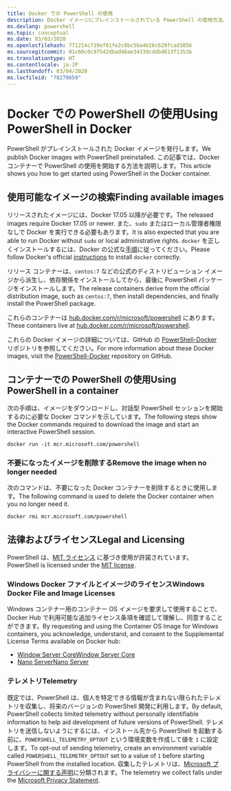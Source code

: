 ```yaml
---
title: Docker での PowerShell の使用
description: Docker イメージにプレインストールされている PowerShell の使用方法。
ms.devlang: powershell
ms.topic: conceptual
ms.date: 03/03/2020
ms.openlocfilehash: 771214c719ef01fe2c8bc56a4b26c629fcad3856
ms.sourcegitcommit: 01c60c0c97542dbad48ae34339cddbd813f1353b
ms.translationtype: HT
ms.contentlocale: ja-JP
ms.lasthandoff: 03/04/2020
ms.locfileid: "78279659"
---
```

# <a name="using-powershell-in-docker"></a><span data-ttu-id="06374-103">Docker での PowerShell の使用</span><span class="sxs-lookup"><span data-stu-id="06374-103">Using PowerShell in Docker</span></span>

<span data-ttu-id="06374-104">PowerShell がプレインストールされた Docker イメージを発行します。</span><span class="sxs-lookup"><span data-stu-id="06374-104">We publish Docker images with PowerShell preinstalled.</span></span> <span data-ttu-id="06374-105">この記事では、Docker コンテナーで PowerShell の使用を開始する方法を説明します。</span><span class="sxs-lookup"><span data-stu-id="06374-105">This article shows you how to get started using PowerShell in the Docker container.</span></span>

## <a name="finding-available-images"></a><span data-ttu-id="06374-106">使用可能なイメージの検索</span><span class="sxs-lookup"><span data-stu-id="06374-106">Finding available images</span></span>

<span data-ttu-id="06374-107">リリースされたイメージには、Docker 17.05 以降が必要です。</span><span class="sxs-lookup"><span data-stu-id="06374-107">The released images require Docker 17.05 or newer.</span></span> <span data-ttu-id="06374-108">また、`sudo` またはローカル管理者権限なしで Docker を実行できる必要もあります。</span><span class="sxs-lookup"><span data-stu-id="06374-108">It is also expected that you are able to run Docker without `sudo` or local administrative rights.</span></span> <span data-ttu-id="06374-109">`docker` を正しくインストールするには、Docker の公式な[手順][install]に従ってください。</span><span class="sxs-lookup"><span data-stu-id="06374-109">Please follow Docker's official [instructions][install] to install `docker` correctly.</span></span>

<span data-ttu-id="06374-110">リリース コンテナーは、`centos:7` などの公式のディストリビューション イメージから派生し、依存関係をインストールしてから、最後に PowerShell パッケージをインストールします。</span><span class="sxs-lookup"><span data-stu-id="06374-110">The release containers derive from the official distribution image, such as `centos:7`, then install dependencies, and finally install the PowerShell package.</span></span>

<span data-ttu-id="06374-111">これらのコンテナーは [hub.docker.com/r/microsoft/powershell][docker-release] にあります。</span><span class="sxs-lookup"><span data-stu-id="06374-111">These containers live at [hub.docker.com/r/microsoft/powershell][docker-release].</span></span>

<span data-ttu-id="06374-112">これらの Docker イメージの詳細については、GitHub の [PowerShell-Docker][PowerShell-Docker] リポジトリを参照してください。</span><span class="sxs-lookup"><span data-stu-id="06374-112">For more information about these Docker images, visit the [PowerShell-Docker][PowerShell-Docker] repository on GitHub.</span></span>

## <a name="using-powershell-in-a-container"></a><span data-ttu-id="06374-113">コンテナーでの PowerShell の使用</span><span class="sxs-lookup"><span data-stu-id="06374-113">Using PowerShell in a container</span></span>

<span data-ttu-id="06374-114">次の手順は、イメージをダウンロードし、対話型 PowerShell セッションを開始するのに必要な Docker コマンドを示しています。</span><span class="sxs-lookup"><span data-stu-id="06374-114">The following steps show the Docker commands required to download the image and start an interactive PowerShell session.</span></span>

```console
docker run -it mcr.microsoft.com/powershell
```

### <a name="remove-the-image-when-no-longer-needed"></a><span data-ttu-id="06374-115">不要になったイメージを削除する</span><span class="sxs-lookup"><span data-stu-id="06374-115">Remove the image when no longer needed</span></span>

<span data-ttu-id="06374-116">次のコマンドは、不要になった Docker コンテナーを削除するときに使用します。</span><span class="sxs-lookup"><span data-stu-id="06374-116">The following command is used to delete the Docker container when you no longer need it.</span></span>

```console
docker rmi mcr.microsoft.com/powershell
```

## <a name="legal-and-licensing"></a><span data-ttu-id="06374-117">法律およびライセンス</span><span class="sxs-lookup"><span data-stu-id="06374-117">Legal and Licensing</span></span>

<span data-ttu-id="06374-118">PowerShell は、[MIT ライセンス][] に基づき使用が許諾されています。</span><span class="sxs-lookup"><span data-stu-id="06374-118">PowerShell is licensed under the [MIT license][].</span></span>

### <a name="windows-docker-file-and-image-licenses"></a><span data-ttu-id="06374-119">Windows Docker ファイルとイメージのライセンス</span><span class="sxs-lookup"><span data-stu-id="06374-119">Windows Docker File and Image Licenses</span></span>

<span data-ttu-id="06374-120">Windows コンテナー用のコンテナー OS イメージを要求して使用することで、Docker Hub で利用可能な追加ライセンス条項を確認して理解し、同意することができます。</span><span class="sxs-lookup"><span data-stu-id="06374-120">By requesting and using the Container OS Image for Windows containers, you acknowledge, understand, and consent to the Supplemental License Terms available on Docker hub:</span></span>

- <span data-ttu-id="06374-121">[Window Server Core][Window Server Core]</span><span class="sxs-lookup"><span data-stu-id="06374-121">[Window Server Core][Window Server Core]</span></span>
- <span data-ttu-id="06374-122">[Nano Server][Nano Server]</span><span class="sxs-lookup"><span data-stu-id="06374-122">[Nano Server][Nano Server]</span></span>

### <a name="telemetry"></a><span data-ttu-id="06374-123">テレメトリ</span><span class="sxs-lookup"><span data-stu-id="06374-123">Telemetry</span></span>

<span data-ttu-id="06374-124">既定では、PowerShell は、個人を特定できる情報が含まれない限られたテレメトリを収集し、将来のバージョンの PowerShell 開発に利用します。</span><span class="sxs-lookup"><span data-stu-id="06374-124">By default, PowerShell collects limited telemetry without personally identifiable information to help aid development of future versions of PowerShell.</span></span> <span data-ttu-id="06374-125">テレメトリを送信しないようにするには、インストール先から PowerShell を起動する前に、`POWERSHELL_TELEMETRY_OPTOUT` という環境変数を作成して値を `1` に設定します。</span><span class="sxs-lookup"><span data-stu-id="06374-125">To opt-out of sending telemetry, create an environment variable called `POWERSHELL_TELEMETRY_OPTOUT` set to a value of `1` before starting PowerShell from the installed location.</span></span> <span data-ttu-id="06374-126">収集したテレメトリは、[Microsoft プライバシーに関する声明][privacy]に分類されます。</span><span class="sxs-lookup"><span data-stu-id="06374-126">The telemetry we collect falls under the [Microsoft Privacy Statement][privacy].</span></span>

<!-- link references -->
[install]: https://docs.docker.com/engine/installation/
[docker-release]: https://hub.docker.com/r/microsoft/powershell/
[appinsights]: https://azure.microsoft.com/services/application-insights/
[MIT ライセンス]: https://github.com/PowerShell/PowerShell/tree/master/LICENSE.txt
[MIT license]: https://github.com/PowerShell/PowerShell/tree/master/LICENSE.txt
[PowerShell-Docker]: https://github.com/PowerShell/PowerShell-Docker
[Window Server Core]: https://hub.docker.com/r/microsoft/windowsservercore/
[Nano Server]: https://hub.docker.com/r/microsoft/nanoserver/
[privacy]: https://privacy.microsoft.com/privacystatement/
